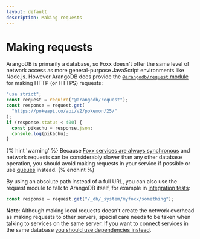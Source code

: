 ```yaml
---
layout: default
description: Making requests
---
```

Making requests
===============

ArangoDB is primarily a database, so Foxx doesn't offer the same level of
network access as more general-purpose JavaScript environments like Node.js.
However ArangoDB does provide the
[`@arangodb/request` module](appendix-javascriptmodules-request.html)
for making HTTP (or HTTPS) requests:

```js
"use strict";
const request = require("@arangodb/request");
const response = request.get(
  "https://pokeapi.co/api/v2/pokemon/25/"
);
if (response.status < 400) {
  const pikachu = response.json;
  console.log(pikachu);
}
```

{% hint 'warning' %}
Because
[Foxx services are always synchronous](foxx.html#compatibility-caveats)
and network requests can be considerably slower than any other
database operation, you should avoid making requests in your service
if possible or use [queues](foxx-guides-scripts.html#queues) instead.
{% endhint %}

By using an absolute path instead of a full URL, you can also use the
request module to talk to ArangoDB itself,
for example in [integration tests](foxx-guides-testing.html#integration-testing):

```js
const response = request.get("/_db/_system/myfoxx/something");
```

**Note**: Although making local requests doesn't create the network overhead
as making requests to other servers, special care needs to be taken when
talking to services on the same server. If you want to connect services
in the same database [you should use dependencies instead](foxx-guides-dependencies.html).
